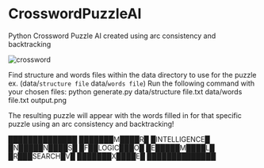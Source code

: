 # CrosswordPuzzleAI
Python Crossword Puzzle AI created using arc consistency and backtracking

![crossword](https://user-images.githubusercontent.com/18132230/116025469-6be2b900-a605-11eb-8da1-7d0aa1c7af8a.png)

Find structure and words files within the data directory to use for the puzzle ex. (data/`structure file` data/`words file`)
Run the following command with your chosen files:
  python generate.py data/structure file.txt data/words file.txt output.png

The resulting puzzle will appear with the words filled in for that specific puzzle using an arc consistency and backtracking!

  ██████████████
  ███████M████R█
  █INTELLIGENCE█
  █N█████N████S█
  █F██LOGIC███O█
  █E█████M████L█
  █R███SEARCH█V█
  ███████X████E█
  ██████████████
